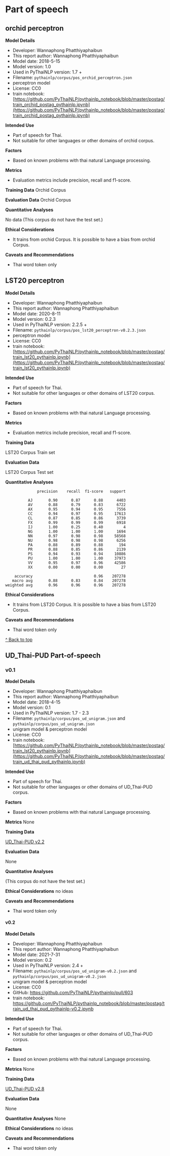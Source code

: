 # Part of speech
## orchid perceptron

**Model Details**

- Developer: Wannaphong Phatthiyaphaibun
- This report author: Wannaphong Phatthiyaphaibun
- Model date: 2018-5-15
- Model version: 1.0
- Used in PyThaiNLP version: 1.7 +
- Filename: `pythainlp/corpus/pos_orchid_perceptron.json`
- perceptron model
- License: CC0
- train notebook: [https://github.com/PyThaiNLP/pythainlp_notebook/blob/master/postag/train_orchid_postag_pythainlp.ipynb](https://github.com/PyThaiNLP/pythainlp_notebook/blob/master/postag/train_orchid_postag_pythainlp.ipynb)

**Intended Use**

- Part of speech for Thai.
- Not suitable for other languages or other domains of orchid corpus.

**Factors**

- Based on known problems with thai natural Language processing.

**Metrics**

- Evaluation metrics include precision, recall and f1-score.

**Training Data**
Orchid Corpus

**Evaluation Data**
Orchid Corpus

**Quantitative Analyses**

No data (This corpus do not have the test set.)

**Ethical Considerations**

- It trains from orchid Corpus. It is possible to have a bias from orchid Corpus.

**Caveats and Recommendations**

- Thai word token only


## LST20 perceptron

**Model Details**

- Developer: Wannaphong Phatthiyaphaibun
- This report author: Wannaphong Phatthiyaphaibun
- Model date: 2020-8-11
- Model version: 0.2.3
- Used in PyThaiNLP version: 2.2.5 +
- Filename: `pythainlp/corpus/pos_lst20_perceptron-v0.2.3.json`
- perceptron model
- License: CC0
- train notebook: [https://github.com/PyThaiNLP/pythainlp_notebook/blob/master/postag/train_lst20_pythainlp.ipynb](https://github.com/PyThaiNLP/pythainlp_notebook/blob/master/postag/train_lst20_pythainlp.ipynb)

**Intended Use**

- Part of speech for Thai.
- Not suitable for other languages or other domains of LST20 corpus.

**Factors**
- Based on known problems with thai natural Language processing.

**Metrics**

- Evaluation metrics include precision, recall and f1-score.

**Training Data**

LST20 Corpus Train set

**Evaluation Data**

LST20 Corpus Test set

**Quantitative Analyses**

```
              precision    recall  f1-score   support

          AJ       0.90      0.87      0.88      4403
          AV       0.88      0.79      0.83      6722
          AX       0.95      0.94      0.95      7556
          CC       0.94      0.97      0.95     17613
          CL       0.87      0.85      0.86      3739
          FX       0.99      0.99      0.99      6918
          IJ       1.00      0.25      0.40         4
          NG       1.00      1.00      1.00      1694
          NN       0.97      0.98      0.98     58568
          NU       0.98      0.98      0.98      6256
          PA       0.88      0.89      0.88       194
          PR       0.88      0.85      0.86      2139
          PS       0.94      0.93      0.94     10886
          PU       1.00      1.00      1.00     37973
          VV       0.95      0.97      0.96     42586
          XX       0.00      0.00      0.00        27

    accuracy                           0.96    207278
   macro avg       0.88      0.83      0.84    207278
weighted avg       0.96      0.96      0.96    207278
```

**Ethical Considerations**

- It trains from LST20 Corpus. It is possible to have a bias from LST20 Corpus.

**Caveats and Recommendations**

- Thai word token only

[^ Back to top](#index)

## UD_Thai-PUD Part-of-speech
### v0.1

**Model Details**

- Developer: Wannaphong Phatthiyaphaibun
- This report author: Wannaphong Phatthiyaphaibun
- Model date: 2018-4-15
- Model version: 0.1
- Used in PyThaiNLP version: 1.7 - 2.3
- Filename: `pythainlp/corpus/pos_ud_unigram.json` and `pythainlp/corpus/pos_ud_unigram.json`
- unigram model & perceptron model
- License: CC0
- train notebook: [https://github.com/PyThaiNLP/pythainlp_notebook/blob/master/postag/train_lst20_pythainlp.ipynb](https://github.com/PyThaiNLP/pythainlp_notebook/blob/master/postag/train_ud_thai_pud_pythainlp.ipynb)

**Intended Use**

- Part of speech for Thai.
- Not suitable for other languages or other domains of UD_Thai-PUD corpus.

**Factors**
- Based on known problems with thai natural Language processing.

**Metrics**
None

**Training Data**

[UD_Thai-PUD v2.2](https://github.com/UniversalDependencies/UD_Thai-PUD/releases/tag/r2.2)

**Evaluation Data**

None

**Quantitative Analyses**

(This corpus do not have the test set.)

**Ethical Considerations**
no ideas

**Caveats and Recommendations**

- Thai word token only


#### v0.2

**Model Details**

- Developer: Wannaphong Phatthiyaphaibun
- This report author: Wannaphong Phatthiyaphaibun
- Model date: 2021-7-31
- Model version: 0.2
- Used in PyThaiNLP version: 2.4 +
- Filename: `pythainlp/corpus/pos_ud_unigram-v0.2.json` and `pythainlp/corpus/pos_ud_unigram-v0.2.json`
- unigram model & perceptron model
- License: CC0
- GitHub: https://github.com/PyThaiNLP/pythainlp/pull/603
- train notebook: https://github.com/PyThaiNLP/pythainlp_notebook/blob/master/postag/train_ud_thai_pud_pythainlp-v0.2.ipynb

**Intended Use**

- Part of speech for Thai.
- Not suitable for other languages or other domains of UD_Thai-PUD corpus.

**Factors**
- Based on known problems with thai natural Language processing.

**Metrics**
None

**Training Data**

[UD_Thai-PUD v2.8](https://github.com/UniversalDependencies/UD_Thai-PUD/releases/tag/r2.8)

**Evaluation Data**

None

**Quantitative Analyses**
None

**Ethical Considerations**
no ideas

**Caveats and Recommendations**

- Thai word token only